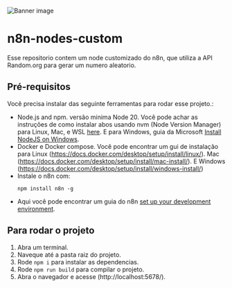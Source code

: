 ![Banner image](https://user-images.githubusercontent.com/10284570/173569848-c624317f-42b1-45a6-ab09-f0ea3c247648.png)

# n8n-nodes-custom

Esse repositorio contem um node customizado do n8n, que utiliza a API Random.org para gerar um numero aleatorio.

## Pré-requisitos

Você precisa instalar das seguinte ferramentas para rodar esse projeto.:

* Node.js and npm. versão minima Node 20. Você pode achar as instruções de como instalar abos usando nvm (Node Version Manager) para Linux, Mac, e WSL [here](https://github.com/nvm-sh/nvm). E para Windows, guia da Microsoft [Install NodeJS on Windows](https://docs.microsoft.com/en-us/windows/dev-environment/javascript/nodejs-on-windows).
* Docker e Docker compose. Você pode encontrar um gui de instalação para Linux (https://docs.docker.com/desktop/setup/install/linux/). Mac (https://docs.docker.com/desktop/setup/install/mac-install/). E Windows (https://docs.docker.com/desktop/setup/install/windows-install/)
* Instale o n8n com:
  ```
  npm install n8n -g
  ```
* Aqui você pode encontrar um guia do n8n [set up your development environment](https://docs.n8n.io/integrations/creating-nodes/build/node-development-environment/).

## Para rodar o projeto
1. Abra um terminal.
2. Naveque até a pasta raiz do projeto.
3. Rode `npm i` para instalar as dependencias.
4. Rode `npm run build` para compilar o projeto.
5. Abra o navegador e acesse (http://localhost:5678/).
